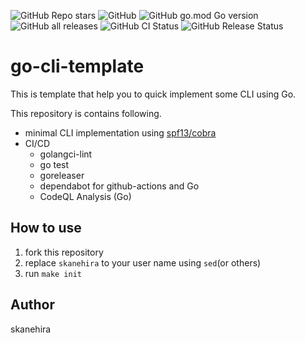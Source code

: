 ![GitHub Repo stars](https://img.shields.io/github/stars/skanehira/go-cli-template?style=social)
![GitHub](https://img.shields.io/github/license/skanehira/go-cli-template)
![GitHub go.mod Go version](https://img.shields.io/github/go-mod/go-version/skanehira/go-cli-template)
![GitHub all releases](https://img.shields.io/github/downloads/skanehira/go-cli-template/total)
![GitHub CI Status](https://img.shields.io/github/workflow/status/skanehira/go-cli-template/ci?label=CI)
![GitHub Release Status](https://img.shields.io/github/workflow/status/skanehira/go-cli-template/Release?label=release)

# go-cli-template
This is template that help you to quick implement some CLI using Go.

This repository is contains following.

- minimal CLI implementation using [spf13/cobra](https://github.com/spf13/cobra)
- CI/CD
  - golangci-lint
  - go test
  - goreleaser
  - dependabot for github-actions and Go
  - CodeQL Analysis (Go)

## How to use
1. fork this repository
2. replace `skanehira` to your user name using `sed`(or others)
3. run `make init`

## Author
skanehira

